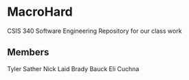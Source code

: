 # MacroHard
CSIS 340 Software Engineering 
Repository for our class work

Members
------------
Tyler Sather 
Nick Laid
Brady Bauck
Eli Cuchna


